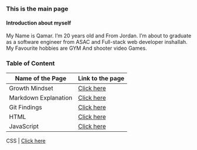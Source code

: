 ### This is the main page

#### Introduction about myself 

 My Name is Qamar. I’m 20 years old and From Jordan. I’m about to graduate as a software engineer from ASAC and Full-stack web developer inshallah. My Favourite hobbies are GYM And shooter video Games.

### Table of Content

Name of the Page | Link to the page
---------------- | --------------- 
Growth Mindset | [Click here](https://qamaralkhatib.github.io/reading-notes/growthmindset)
Markdown Explanation | [Click here](https://qamaralkhatib.github.io/reading-notes/read01)
Git Findings | [Click here](https://qamaralkhatib.github.io/reading-notes/gitfini)
HTML | [Click here](https://qamaralkhatib.github.io/reading-notes/read03) 
JavaScript | [Click here](https://qamaralkhatib.github.io/reading-notes/read04)

CSS | [Click here](https://qamaralkhatib.github.io/reading-notes/read06)